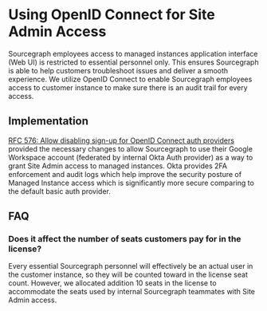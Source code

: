 # Using OpenID Connect for Site Admin Access

Sourcegraph employees access to managed instances application interface (Web UI) is restricted to essential personnel only. This ensures Sourcegraph is able to help customers troubleshoot issues and deliver a smooth experience. We utilize OpenID Connect to enable Sourcegraph employees access to customer instance to make sure there is an audit trail for every access.

## Implementation

[RFC 576: Allow disabling sign-up for OpenID Connect auth providers](https://docs.google.com/document/d/1Op6jum_SQJSU5KeJlJJEED1QYFdXOO30botb3BgEO6U/edit) provided the necessary changes to allow Sourcegraph to use their Google Workspace account (federated by internal Okta Auth provider) as a way to grant Site Admin access to managed instances. Okta provides 2FA enforcement and audit logs which help improve the security posture of Managed Instance access which is significantly more secure comparing to the default basic auth provider.

## FAQ

### Does it affect the number of seats customers pay for in the license?

Every essential Sourcegraph personnel will effectively be an actual user in the customer instance, so they will be counted toward in the license seat count. However, we allocated addition 10 seats in the license to accommodate the seats used by internal Sourcegraph teammates with Site Admin access.
